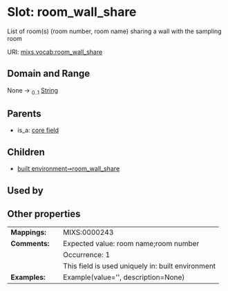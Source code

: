 
# Slot: room_wall_share


List of room(s) (room number, room name) sharing a wall with the sampling room

URI: [mixs.vocab:room_wall_share](https://w3id.org/mixs/vocab/room_wall_share)


## Domain and Range

None &#8594;  <sub>0..1</sub> [String](types/String.md)

## Parents

 *  is_a: [core field](core_field.md)

## Children

 *  [built environment➞room_wall_share](built_environment_room_wall_share.md)

## Used by


## Other properties

|  |  |  |
| --- | --- | --- |
| **Mappings:** | | MIXS:0000243 |
| **Comments:** | | Expected value: room name;room number |
|  | | Occurrence: 1 |
|  | | This field is used uniquely in: built environment |
| **Examples:** | | Example(value='', description=None) |

